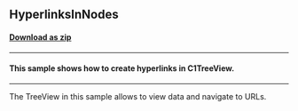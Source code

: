 ## HyperlinksInNodes
#### [Download as zip](https://grapecity.github.io/DownGit/#/home?url=https://github.com/GrapeCity/ComponentOne-WinForms-Samples/tree/master/NetFramework\TreeView\VB\HyperlinksInNodes)
____
#### This sample shows how to create hyperlinks in C1TreeView.
____
The TreeView in this sample allows to view data and navigate to URLs.
